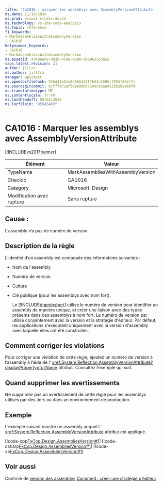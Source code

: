 ```yaml
---
title: 'Ca1016 : marquer les assemblys avec AssemblyVersionAttribute | Microsoft Docs'
ms.date: 11/15/2016
ms.prod: visual-studio-dev14
ms.technology: vs-ide-code-analysis
ms.topic: reference
f1_keywords:
- MarkAssembliesWithAssemblyVersion
- CA1016
helpviewer_keywords:
- CA1016
- MarkAssembliesWithAssemblyVersion
ms.assetid: 4340aed8-d92b-4cde-a398-cb6963c6da5a
caps.latest.revision: 21
author: jillre
ms.author: jillfra
manager: wpickett
ms.openlocfilehash: 97bd41e51c8d6b5415ffb91c5696c7055f46cf7c
ms.sourcegitcommit: 6cfffa72af599a9d667249caaaa411bb28ea69fd
ms.translationtype: MT
ms.contentlocale: fr-FR
ms.lasthandoff: 09/02/2020
ms.locfileid: "85545403"
---
```

# <a name="ca1016-mark-assemblies-with-assemblyversionattribute"></a>CA1016 : Marquer les assemblys avec AssemblyVersionAttribute
[!INCLUDE[vs2017banner](../includes/vs2017banner.md)]

|Élément|Valeur|
|-|-|
|TypeName|MarkAssembliesWithAssemblyVersion|
|CheckId|CA1016|
|Category|Microsoft. Design|
|Modification avec rupture|Sans rupture|

## <a name="cause"></a>Cause :
 L’assembly n’a pas de numéro de version.

## <a name="rule-description"></a>Description de la règle
 L’identité d’un assembly est composée des informations suivantes :

- Nom de l'assembly

- Numéro de version

- Culture

- Clé publique (pour les assemblys avec nom fort).

  Le [!INCLUDE[dnprdnshort](../includes/dnprdnshort-md.md)] utilise le numéro de version pour identifier un assembly de manière unique, et créer une liaison avec des types présents dans des assemblys à nom fort. Le numéro de version est utilisé conjointement avec la version et la stratégie d'éditeur. Par défaut, les applications s'exécutent uniquement avec la version d'assembly avec laquelle elles ont été construites.

## <a name="how-to-fix-violations"></a>Comment corriger les violations
 Pour corriger une violation de cette règle, ajoutez un numéro de version à l’assembly à l’aide de l' <xref:System.Reflection.AssemblyVersionAttribute?displayProperty=fullName> attribut. Consultez l’exemple qui suit.

## <a name="when-to-suppress-warnings"></a>Quand supprimer les avertissements
 Ne supprimez pas un avertissement de cette règle pour les assemblys utilisés par des tiers ou dans un environnement de production.

## <a name="example"></a>Exemple
 L’exemple suivant montre un assembly auquel l' <xref:System.Reflection.AssemblyVersionAttribute> attribut est appliqué.

 [!code-cpp[FxCop.Design.AssembliesVersion#1](../snippets/cpp/VS_Snippets_CodeAnalysis/FxCop.Design.AssembliesVersion/cpp/FxCop.Design.AssembliesVersion.cpp#1)]
 [!code-csharp[FxCop.Design.AssembliesVersion#1](../snippets/csharp/VS_Snippets_CodeAnalysis/FxCop.Design.AssembliesVersion/cs/FxCop.Design.AssembliesVersion.cs#1)]
 [!code-vb[FxCop.Design.AssembliesVersion#1](../snippets/visualbasic/VS_Snippets_CodeAnalysis/FxCop.Design.AssembliesVersion/vb/FxCop.Design.AssembliesVersion.vb#1)]

## <a name="see-also"></a>Voir aussi
 Contrôle de [version des assemblys](https://msdn.microsoft.com/library/775ad4fb-914f-453c-98ef-ce1089b6f903) [Comment : créer une stratégie d’éditeur](https://msdn.microsoft.com/library/8046bc5d-2fa9-4277-8a5e-6dcc96c281d9)

